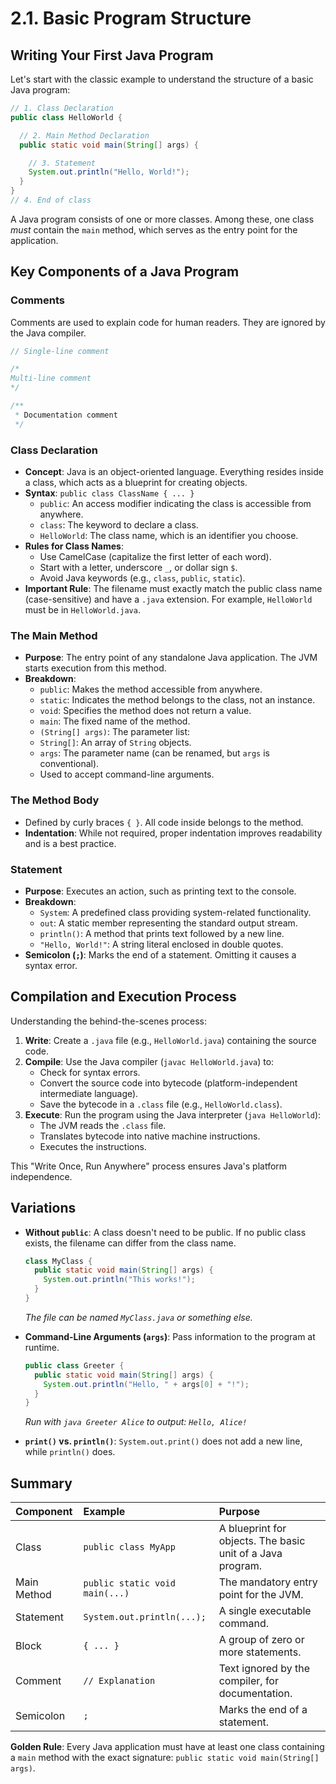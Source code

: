 # 2.1. Basic Program Structure

## Writing Your First Java Program

Let's start with the classic example to understand the structure of a basic Java program:

```java
// 1. Class Declaration
public class HelloWorld {

  // 2. Main Method Declaration
  public static void main(String[] args) {

    // 3. Statement
    System.out.println("Hello, World!");
  }
}
// 4. End of class
```

A Java program consists of one or more classes. Among these, one class _must_ contain the `main` method, which serves as the entry point for the application.

## Key Components of a Java Program

### Comments

Comments are used to explain code for human readers. They are ignored by the Java compiler.

```java
// Single-line comment

/*
Multi-line comment
*/

/**
 * Documentation comment
 */
```

### Class Declaration

- **Concept**: Java is an object-oriented language. Everything resides inside a class, which acts as a blueprint for creating objects.
- **Syntax**: `public class ClassName { ... }`
  - `public`: An access modifier indicating the class is accessible from anywhere.
  - `class`: The keyword to declare a class.
  - `HelloWorld`: The class name, which is an identifier you choose.
- **Rules for Class Names**:
  - Use CamelCase (capitalize the first letter of each word).
  - Start with a letter, underscore `_`, or dollar sign `$`.
  - Avoid Java keywords (e.g., `class`, `public`, `static`).
- **Important Rule**: The filename must exactly match the public class name (case-sensitive) and have a `.java` extension. For example, `HelloWorld` must be in `HelloWorld.java`.

### The Main Method

- **Purpose**: The entry point of any standalone Java application. The JVM starts execution from this method.
- **Breakdown**:
  - `public`: Makes the method accessible from anywhere.
  - `static`: Indicates the method belongs to the class, not an instance.
  - `void`: Specifies the method does not return a value.
  - `main`: The fixed name of the method.
  - `(String[] args)`: The parameter list:
  - `String[]`: An array of `String` objects.
  - `args`: The parameter name (can be renamed, but `args` is conventional).
  - Used to accept command-line arguments.

### The Method Body

- Defined by curly braces `{ }`. All code inside belongs to the method.
- **Indentation**: While not required, proper indentation improves readability and is a best practice.

### Statement

- **Purpose**: Executes an action, such as printing text to the console.
- **Breakdown**:
  - `System`: A predefined class providing system-related functionality.
  - `out`: A static member representing the standard output stream.
  - `println()`: A method that prints text followed by a new line.
  - `"Hello, World!"`: A string literal enclosed in double quotes.
- **Semicolon (`;`)**: Marks the end of a statement. Omitting it causes a syntax error.

## Compilation and Execution Process

Understanding the behind-the-scenes process:

1. **Write**: Create a `.java` file (e.g., `HelloWorld.java`) containing the source code.
2. **Compile**: Use the Java compiler (`javac HelloWorld.java`) to:
   - Check for syntax errors.
   - Convert the source code into bytecode (platform-independent intermediate language).
   - Save the bytecode in a `.class` file (e.g., `HelloWorld.class`).
3. **Execute**: Run the program using the Java interpreter (`java HelloWorld`):
   - The JVM reads the `.class` file.
   - Translates bytecode into native machine instructions.
   - Executes the instructions.

This "Write Once, Run Anywhere" process ensures Java's platform independence.

## Variations

- **Without `public`**: A class doesn't need to be public. If no public class exists, the filename can differ from the class name.

  ```java
  class MyClass {
    public static void main(String[] args) {
      System.out.println("This works!");
    }
  }
  ```

  _The file can be named `MyClass.java` or something else._

- **Command-Line Arguments (`args`)**: Pass information to the program at runtime.

  ```java
  public class Greeter {
    public static void main(String[] args) {
      System.out.println("Hello, " + args[0] + "!");
    }
  }
  ```

  _Run with `java Greeter Alice` to output: `Hello, Alice!`_

- **`print()` vs. `println()`**: `System.out.print()` does not add a new line, while `println()` does.

## Summary

| Component   | Example                        | Purpose                                                    |
| :---------- | :----------------------------- | :--------------------------------------------------------- |
| Class       | `public class MyApp`           | A blueprint for objects. The basic unit of a Java program. |
| Main Method | `public static void main(...)` | The mandatory entry point for the JVM.                     |
| Statement   | `System.out.println(...);`     | A single executable command.                               |
| Block       | `{ ... }`                      | A group of zero or more statements.                        |
| Comment     | `// Explanation`               | Text ignored by the compiler, for documentation.           |
| Semicolon   | `;`                            | Marks the end of a statement.                              |

**Golden Rule**: Every Java application must have at least one class containing a `main` method with the exact signature: `public static void main(String[] args)`.
